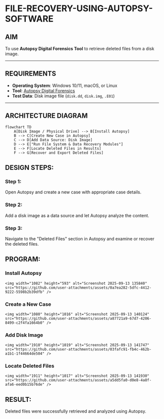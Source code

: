 # FILE-RECOVERY-USING-AUTOPSY-SOFTWARE

## AIM
To use **Autopsy Digital Forensics Tool** to retrieve deleted files from a disk image.

---

## REQUIREMENTS
- **Operating System**: Windows 10/11, macOS, or Linux
- **Tool**: [Autopsy Digital Forensics](https://www.autopsy.com/)  
- **Test Data**: Disk image file (`disk.dd`, `disk.img`, `.E01`)

---

## ARCHITECTURE DIAGRAM
```mermaid
flowchart TD
    A[Disk Image / Physical Drive] --> B[Install Autopsy]
    B --> C[Create New Case in Autopsy]
    C --> D[Add Data Source: Disk Image]
    D --> E["Run File System & Data Recovery Modules"]
    E --> F[Locate Deleted Files in Results]
    F --> G[Recover and Export Deleted Files]
```
## DESIGN STEPS:
### Step 1:
Open Autopsy and create a new case with appropriate case details.

### Step 2:
Add a disk image as a data source and let Autopsy analyze the content.

### Step 3:
Navigate to the "Deleted Files" section in Autopsy and examine or recover the deleted files.

## PROGRAM:
### Install Autopsy
```
<img width="1082" height="593" alt="Screenshot 2025-09-13 135840" src="https://github.com/user-attachments/assets/0a7ea282-5dfc-4412-9222-5598b2b39dfb" />

```
### Create a New Case
```
<img width="1080" height="1016" alt="Screenshot 2025-09-13 140124" src="https://github.com/user-attachments/assets/a87721a9-67d7-4206-8499-c2f4fa1664b0" />

```
### Add Disk Image
```
<img width="1910" height="1019" alt="Screenshot 2025-09-13 141747" src="https://github.com/user-attachments/assets/03fafc91-fb4c-462b-a1b1-1f44664de504" />

```
### Locate Deleted Files
```
<img width="1911" height="1017" alt="Screenshot 2025-09-13 141930" src="https://github.com/user-attachments/assets/a5dd5fa0-d0e8-4a8f-afa6-eed0b15b76de" />

```

## RESULT:
Deleted files were successfully retrieved and analyzed using Autopsy.
